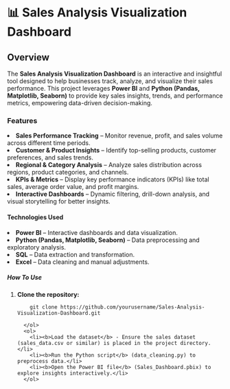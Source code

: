 <html>
    <body>
    <div class="container">
        <h1>📊 Sales Analysis Visualization Dashboard</h1>
        <h2>Overview</h2>
        <p>The <b>Sales Analysis Visualization Dashboard</b> is an interactive and insightful tool designed to help businesses track, analyze, and visualize their sales performance. This project leverages <b>Power BI</b> and <b>Python (Pandas, Matplotlib, Seaborn)</b> to provide key sales insights, trends, and performance metrics, empowering data-driven decision-making.</p>
       <h3>Features</h3>   
<li><b>Sales Performance Tracking</b> – Monitor revenue, profit, and sales volume across different time periods.</li>
<li><b>Customer & Product Insights</b> – Identify top-selling products, customer preferences, and sales trends.</li>
<li><b>Regional & Category Analysis</b> – Analyze sales distribution across regions, product categories, and channels.</li> 
<li><b>KPIs & Metrics</b> – Display key performance indicators (KPIs) like total sales, average order value, and profit margins.</li>
<li><b>Interactive Dashboards</b> – Dynamic filtering, drill-down analysis, and visual storytelling for better insights.</li>
    <h4>Technologies Used</h4>
<li><b>Power BI</b> – Interactive dashboards and data visualization.</li>
<li><b>Python (Pandas, Matplotlib, Seaborn)</b> – Data preprocessing and exploratory analysis.</li>
<li><b>SQL</b> – Data extraction and transformation.</li> 
<li><b>Excel</b> – Data cleaning and manual adjustments.</li>
      <h5>How To Use</h5>
      <ol>
      <li><b>Clone the repository:</b></li>      
     
        git clone https://github.com/yourusername/Sales-Analysis-Visualization-Dashboard.git

      </ol>
      <ol>
        <li><b>Load the dataset</b> - Ensure the sales dataset (sales_data.csv or similar) is placed in the project directory. </li>
        <li><b>Run the Python script</b> (data_cleaning.py) to preprocess data.</li>
        <li><b>Open the Power BI file</b> (Sales_Dashboard.pbix) to explore insights interactively.</li>
      </ol>
      
      
      
      
      
      
      
